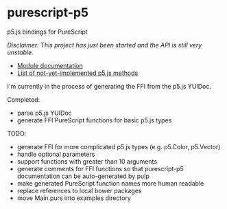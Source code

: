 # purescript-p5

p5.js bindings for PureScript

*Disclaimer: This project has just been started and the API is still very unstable.*

* [Module documentation](generated-docs/)
* [List of not-yet-implemented p5.js methods](unsupported.md)


I'm currently in the process of generating the FFI from the p5.js YUIDoc.

Completed:
  * parse p5.js YUIDoc
  * generate FFI PureScript functions for basic p5.js types

TODO:
  * generate FFI for more complicated p5.js types (e.g. p5.Color, p5.Vector)
  * handle optional parameters
  * support functions with greater than 10 arguments
  * generate comments for FFI functions so that purescript-p5 documentation can be auto-generated by pulp
  * make generated PureScript function names more human readable
  * replace references to local bower packages
  * move Main.purs into examples directory
